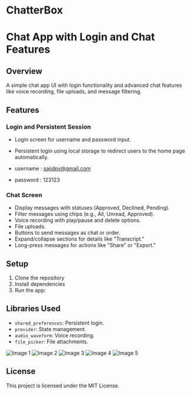 # ChatterBox
# Chat App with Login and Chat Features

## Overview
A simple chat app UI with login functionality and advanced chat features like voice recording, file uploads, and message filtering.

## Features

### Login and Persistent Session
- Login screen for username and password input.
- Persistent login using local storage to redirect users to the home page automatically.

- username : sajidpv@gmail.com
- password : 123123

### Chat Screen
- Display messages with statuses (Approved, Declined, Pending).
- Filter messages using chips (e.g., All, Unread, Approved).
- Voice recording with play/pause and delete options.
- File uploads.
- Buttons to send messages as chat or order.
- Expand/collapse sections for details like "Transcript."
- Long-press messages for actions like "Share" or "Export."

## Setup
1. Clone the repository
2. Install dependencies
3. Run the app:


## Libraries Used
- `shared_preferences`: Persistent login.
- `provider`: State management.
- `audio_waveform`: Voice recording.
- `file_picker`: File attachments.

![Image 1](https://github.com/user-attachments/assets/456a6bb3-14eb-492b-96b8-9c54f7f8a682) ![Image 2](https://github.com/user-attachments/assets/7756e600-039c-4595-8aaf-b77ecadfb0b5) ![Image 3](https://github.com/user-attachments/assets/05a183c1-b7b3-4a75-9ddf-941e30fb167b) ![Image 4](https://github.com/user-attachments/assets/da4d9742-6653-4395-b5bb-31ce416e3066) ![Image 5](https://github.com/user-attachments/assets/3cd511c7-a402-4d9d-a63b-fe039dab8e8a)



## License
This project is licensed under the MIT License.
